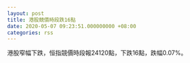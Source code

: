 ```yaml
---
layout: post
title: 港股競價時段跌16點
date: 2020-05-07 09:23:51.000000000 +08:00
categories: rss
---
```


港股窄幅下跌，恒指競價時段報24120點，下跌16點，跌幅0.07%。
